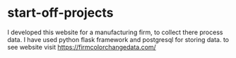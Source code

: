 # start-off-projects
I developed this website for a manufacturing firm, to collect there process data. I have used python flask framework and postgresql for storing data.
to see website visit https://firmcolorchangedata.com/
